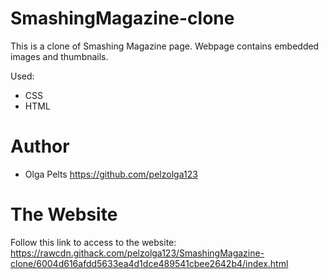 # SmashingMagazine-clone

This is a clone of Smashing Magazine page. Webpage contains embedded images and thumbnails.

Used:
* CSS
* HTML

# Author
* Olga Pelts https://github.com/pelzolga123

# The Website

Follow this link to access to the website: https://rawcdn.githack.com/pelzolga123/SmashingMagazine-clone/6004d616afdd5633ea4d1dce489541cbee2642b4/index.html

